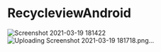# RecycleviewAndroid
![Screenshot 2021-03-19 181422](https://user-images.githubusercontent.com/66429052/113881860-6ea67700-97da-11eb-87dc-863ac28ce299.png)
![Uploading Screenshot 2021-03-19 181718.png…]()
